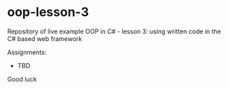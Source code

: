 # oop-lesson-3
Repository of live example OOP in C# - lesson 3: using written code in the C# based web framework

Assignments:
* TBD

Good luck
